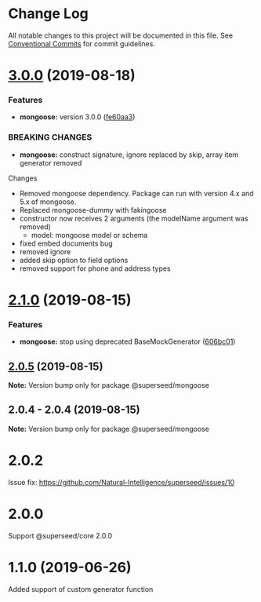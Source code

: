# Change Log

All notable changes to this project will be documented in this file.
See [Conventional Commits](https://conventionalcommits.org) for commit guidelines.

# [3.0.0](https://github.com/Natural-Intelligence/superseed/compare/@superseed/mongoose@2.1.0...@superseed/mongoose@3.0.0) (2019-08-18)


### Features

* **mongoose:** version 3.0.0 ([fe60aa3](https://github.com/Natural-Intelligence/superseed/commit/fe60aa3))


### BREAKING CHANGES

* **mongoose:** construct signature, ignore replaced by skip, array
item generator removed

Changes
- Removed mongoose dependency. Package can run with version 4.x and 5.x
of mongoose.
- Replaced mongoose-dummy with fakingoose
- constructor  now receives 2 arguments (the modelName argument was
removed)
  - model: mongoose model or schema
- fixed embed documents bug
- removed ignore
- added skip option to field options
- removed support for phone and address types






# [2.1.0](https://github.com/Natural-Intelligence/superseed/compare/@superseed/mongoose@2.0.5...@superseed/mongoose@2.1.0) (2019-08-15)


### Features

* **mongoose:** stop using deprecated BaseMockGenerator ([606bc01](https://github.com/Natural-Intelligence/superseed/commit/606bc01))





## [2.0.5](https://github.com/Natural-Intelligence/superseed/compare/@superseed/mongoose@2.0.4...@superseed/mongoose@2.0.5) (2019-08-15)

**Note:** Version bump only for package @superseed/mongoose




## 2.0.4 - 2.0.4 (2019-08-15)

**Note:** Version bump only for package @superseed/mongoose



# 2.0.2

Issue fix: https://github.com/Natural-Intelligence/superseed/issues/10



# 2.0.0

Support @superseed/core 2.0.0



# 1.1.0 (2019-06-26)

Added support of custom generator function
